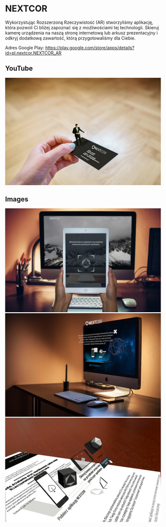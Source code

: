 # NEXTCOR

Wykorzystując Rozszerzoną Rzeczywistość (AR) stworzyliśmy aplikację, która pozwoli Ci bliżej zapoznać się z możliwościami tej technologii. 
Skieruj kamerę urządzenia na naszą stronę internetową lub arkusz prezentacyjny i odkryj dodatkową zawartość, którą przygotowaliśmy dla Ciebie. 

Adres Google Play: https://play.google.com/store/apps/details?id=pl.nextcor.NEXTCOR_AR

## YouTube
[![YOUTUBE](https://github.com/kamildyjak/NEXTCOR/blob/master/Holo.jpg)](https://www.youtube.com/watch?v=Ui8ZwtIC7PE)
## Images
[![App](https://github.com/kamildyjak/NEXTCOR/blob/master/App_1.jpg)](https://github.com/kamildyjak/NEXTCOR/blob/master/App_1.jpg)
[![App](https://github.com/kamildyjak/NEXTCOR/blob/master/App_3.jpg)](https://github.com/kamildyjak/NEXTCOR/blob/master/App_3.jpg)
[![App](https://github.com/kamildyjak/NEXTCOR/blob/master/App_4.png)](https://github.com/kamildyjak/NEXTCOR/blob/master/App_4.png)
